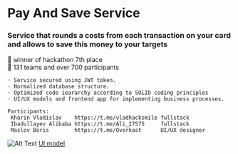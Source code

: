 # Pay And Save Service

### Service that rounds a costs from each transaction on your card and allows to save this money to your targets
:mechanical_arm: winner of hackathon 7th place\
:mechanical_leg: 131 teams and over 700 participants

```
◦ Service secured using JWT token.
◦ Normalized database structure.
◦ Optimized code ieararchy according to SOLID coding principles
◦ UI/UX models and frontend app for implementing business processes.
```

```
Participants:
 Kharin Vladislav    https://t.me/vladhacksmile fullstack
 Ibadullayev Alibaba https://t.me/Ali_I7575     fullstack
 Maslov Boris        https://t.me/Overkast      UI/UX designer
```
![Alt Text](img/video.gif)
[UI model](https://www.behance.net/gallery/155340647/VTB-API-hackathon-2022)

